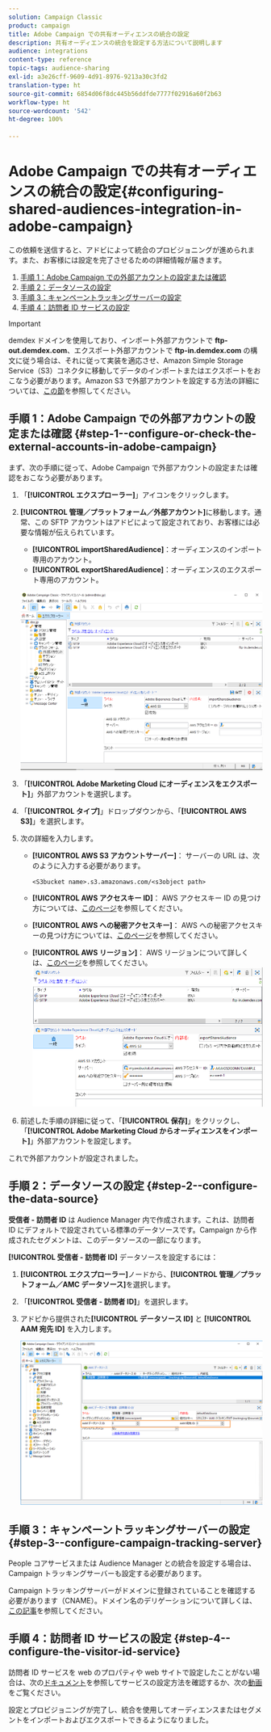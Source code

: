 ```yaml
---
solution: Campaign Classic
product: campaign
title: Adobe Campaign での共有オーディエンスの統合の設定
description: 共有オーディエンスの統合を設定する方法について説明します
audience: integrations
content-type: reference
topic-tags: audience-sharing
exl-id: a3e26cff-9609-4d91-8976-9213a30c3fd2
translation-type: ht
source-git-commit: 6854d06f8dc445b56ddfde7777f02916a60f2b63
workflow-type: ht
source-wordcount: '542'
ht-degree: 100%

---
```


# Adobe Campaign での共有オーディエンスの統合の設定{#configuring-shared-audiences-integration-in-adobe-campaign}

この依頼を送信すると、アドビによって統合のプロビジョニングが進められます。また、お客様には設定を完了させるための詳細情報が届きます。

1. [手順 1：Adobe Campaign での外部アカウントの設定または確認](#step-1--configure-or-check-the-external-accounts-in-adobe-campaign)
1. [手順 2：データソースの設定](#step-2--configure-the-data-source)
1. [手順 3：キャンペーントラッキングサーバーの設定](#step-3--configure-campaign-tracking-server)
1. [手順 4：訪問者 ID サービスの設定](#step-4--configure-the-visitor-id-service)

>[!IMPORTANT]
>
>demdex ドメインを使用しており、インポート外部アカウントで **ftp-out.demdex.com**、エクスポート外部アカウントで **ftp-in.demdex.com** の構文に従う場合は、それに従って実装を適応させ、Amazon Simple Storage Service（S3）コネクタに移動してデータのインポートまたはエクスポートをおこなう必要があります。Amazon S3 で外部アカウントを設定する方法の詳細については、[この節](../../integrations/using/configuring-shared-audiences-integration-in-adobe-campaign.md#step-1--configure-or-check-the-external-accounts-in-adobe-campaign)を参照してください。

## 手順 1：Adobe Campaign での外部アカウントの設定または確認 {#step-1--configure-or-check-the-external-accounts-in-adobe-campaign}

まず、次の手順に従って、Adobe Campaign で外部アカウントの設定または確認をおこなう必要があります。

1. 「**[!UICONTROL エクスプローラー]**」アイコンをクリックします。
1. **[!UICONTROL 管理／プラットフォーム／外部アカウント]**&#x200B;に移動します。通常、この SFTP アカウントはアドビによって設定されており、お客様には必要な情報が伝えられています。

   * **[!UICONTROL importSharedAudience]**：オーディエンスのインポート専用のアカウント。
   * **[!UICONTROL exportSharedAudience]**：オーディエンスのエクスポート専用のアカウント。

   ![](assets/aam_config_1.png)

1. 「**[!UICONTROL Adobe Marketing Cloud にオーディエンスをエクスポート]**」外部アカウントを選択します。

1. 「**[!UICONTROL タイプ]**」ドロップダウンから、「**[!UICONTROL AWS S3]**」を選択します。

1. 次の詳細を入力します。

   * **[!UICONTROL AWS S3 アカウントサーバー]**：
サーバーの URL は、次のように入力する必要があります。

      ```
      <S3bucket name>.s3.amazonaws.com/<s3object path>
      ```

   * **[!UICONTROL AWS アクセスキー ID]**：
AWS アクセスキー ID の見つけ方については、[このページ](https://docs.aws.amazon.com/ja_jp/general/latest/gr/aws-sec-cred-types.html#access-keys-and-secret-access-keys)を参照してください。

   * **[!UICONTROL AWS への秘密アクセスキー]**：
AWS への秘密アクセスキーの見つけ方については、[このページ](https://aws.amazon.com/jp/blogs/security/wheres-my-secret-access-key/)を参照してください。

   * **[!UICONTROL AWS リージョン]**：
AWS リージョンについて詳しくは、[このページ](https://aws.amazon.com/about-aws/global-infrastructure/regions_az/)を参照してください。
   ![](assets/aam_config_2.png)

1. 前述した手順の詳細に従って、「**[!UICONTROL 保存]**」をクリックし、「**[!UICONTROL Adobe Marketing Cloud からオーディエンスをインポート]**」外部アカウントを設定します。

これで外部アカウントが設定されました。

## 手順 2：データソースの設定 {#step-2--configure-the-data-source}

**受信者 - 訪問者 ID** は Audience Manager 内で作成されます。これは、訪問者 ID にデフォルトで設定されている標準のデータソースです。Campaign から作成されたセグメントは、このデータソースの一部になります。

**[!UICONTROL 受信者 - 訪問者 ID]** データソースを設定するには：

1. **[!UICONTROL エクスプローラー]**&#x200B;ノードから、**[!UICONTROL 管理／プラットフォーム／AMC データソース]**&#x200B;を選択します。
1. 「**[!UICONTROL 受信者 - 訪問者 ID]**」を選択します。
1. アドビから提供された&#x200B;**[!UICONTROL データソース ID]** と **[!UICONTROL AAM 宛先 ID]** を入力します。

   ![](assets/aam_config_3.png)

## 手順 3：キャンペーントラッキングサーバーの設定 {#step-3--configure-campaign-tracking-server}

People コアサービスまたは Audience Manager との統合を設定する場合は、Campaign トラッキングサーバーも設定する必要があります。

Campaign トラッキングサーバーがドメインに登録されていることを確認する必要があります（CNAME）。ドメイン名のデリゲーションについて詳しくは、[この記事](https://helpx.adobe.com/jp/campaign/kb/domain-name-delegation.html)を参照してください。

## 手順 4：訪問者 ID サービスの設定 {#step-4--configure-the-visitor-id-service}

訪問者 ID サービスを web のプロパティや web サイトで設定したことがない場合は、次の[ドキュメント](https://docs.adobe.com/content/help/ja-JP/id-service/using/implementation/setup-aam-analytics.html)を参照してサービスの設定方法を確認するか、次の[動画](https://helpx.adobe.com/marketing-cloud/how-to/email-marketing.html#step-two)をご覧ください。

設定とプロビジョニングが完了し、統合を使用してオーディエンスまたはセグメントをインポートおよびエクスポートできるようになりました。

